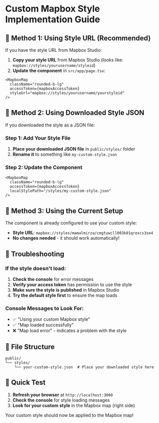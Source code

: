 # Custom Mapbox Style Implementation Guide

## 🎨 **Method 1: Using Style URL (Recommended)**

If you have the style URL from Mapbox Studio:

1. **Copy your style URL** from Mapbox Studio (looks like: `mapbox://styles/yourusername/styleid`)
2. **Update the component** in `src/app/page.tsx`:

```tsx
<MapboxMap 
  className="rounded-b-lg" 
  accessToken={mapboxAccessToken}
  styleUrl="mapbox://styles/yourusername/yourstyleid"
/>
```

## 🎨 **Method 2: Using Downloaded Style JSON**

If you downloaded the style as a JSON file:

### Step 1: Add Your Style File
1. **Place your downloaded JSON file** in `public/styles/` folder
2. **Rename it** to something like `my-custom-style.json`

### Step 2: Update the Component
```tsx
<MapboxMap 
  className="rounded-b-lg" 
  accessToken={mapboxAccessToken}
  localStylePath="/styles/my-custom-style.json"
/>
```

## 🎨 **Method 3: Using the Current Setup**

The component is already configured to use your custom style:
- **Style URL**: `mapbox://styles/mamalmirza/cmgtuwcll003k01qrexcs3se4`
- **No changes needed** - it should work automatically!

## 🔧 **Troubleshooting**

### If the style doesn't load:
1. **Check the console** for error messages
2. **Verify your access token** has permission to use the style
3. **Make sure the style is published** in Mapbox Studio
4. **Try the default style first** to ensure the map loads

### Console Messages to Look For:
- ✅ "Using your custom Mapbox style"
- ✅ "Map loaded successfully"
- ❌ "Map load error" - indicates a problem with the style

## 📁 **File Structure**
```
public/
└── styles/
    └── your-custom-style.json  # Place your downloaded style here
```

## 🚀 **Quick Test**

1. **Refresh your browser** at `http://localhost:3000`
2. **Check the console** for style loading messages
3. **Look for your custom style** in the Mapbox map (right side)

Your custom style should now be applied to the Mapbox map!
